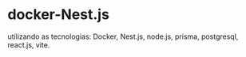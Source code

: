 # docker-Nest.js

utilizando as tecnologias:
Docker, Nest.js, node.js, prisma, postgresql, react.js, vite. 
